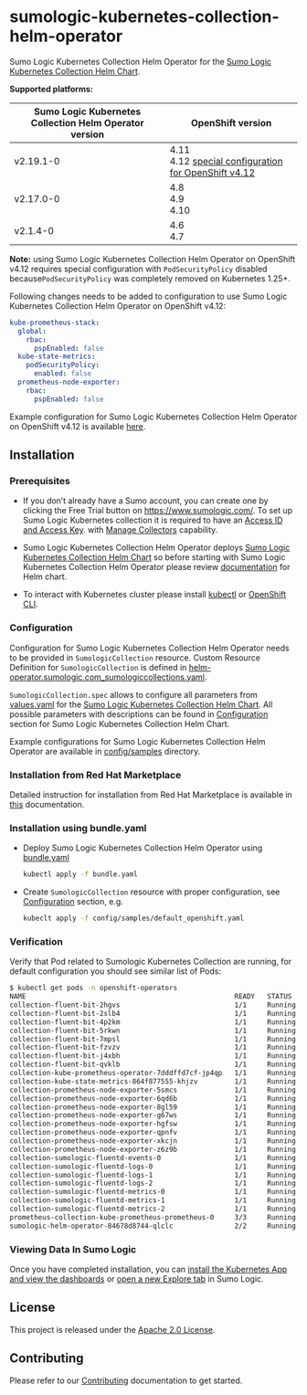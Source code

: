 # sumologic-kubernetes-collection-helm-operator

Sumo Logic Kubernetes Collection Helm Operator for the [Sumo Logic Kubernetes Collection Helm Chart][helm-chart-repo].

**Supported platforms:**

| Sumo Logic Kubernetes Collection Helm Operator version | OpenShift version                                                      |
|--------------------------------------------------------|------------------------------------------------------------------------|
| v2.19.1-0                                              | 4.11<br/>4.12 [special configuration for OpenShift v4.12][config_4.12] |
| v2.17.0-0                                              | 4.8<br/>4.9<br/>4.10                                                   |
| v2.1.4-0                                               | 4.6<br/>4.7                                                            |

**Note:** using Sumo Logic Kubernetes Collection Helm Operator on OpenShift v4.12 requires special configuration with `PodSecurityPolicy` disabled
because`PodSecurityPolicy` was completely removed on Kubernetes 1.25+.

Following changes needs to be added to configuration to use Sumo Logic Kubernetes Collection Helm Operator on OpenShift v4.12:

```yaml
kube-prometheus-stack:
  global:
    rbac:
      pspEnabled: false
  kube-state-metrics:
    podSecurityPolicy:
      enabled: false
  prometheus-node-exporter:
    rbac:
      pspEnabled: false
```

Example configuration for Sumo Logic Kubernetes Collection Helm Operator on OpenShift v4.12 is available [here][config_4.12].

[config_4.12]: config/samples/default_openshift_4_12.yaml

## Installation

### Prerequisites

- If you don’t already have a Sumo account, you can create one by clicking the Free Trial button on https://www.sumologic.com/.
  To set up Sumo Logic Kubernetes collection it is required to have an [Access ID and Access Key][access_keys].
  with [Manage Collectors][role_capabilities] capability.

- Sumo Logic Kubernetes Collection Helm Operator deploys [Sumo Logic Kubernetes Collection Helm Chart][helm-chart-repo] so before starting with Sumo Logic Kubernetes Collection Helm Operator please review [documentation][helm-docs] for Helm chart.

- To interact with Kubernetes cluster please install [kubectl][kubectl_install] or [OpenShift CLI][oc_install].

[access_keys]: https://help.sumologic.com/Manage/Security/Access-Keys
[role_capabilities]: https://help.sumologic.com/Manage/Users-and-Roles/Manage-Roles/05-Role-Capabilities#data-management
[helm-chart-repo]: https://github.com/SumoLogic/sumologic-kubernetes-collection
[helm-docs]: https://github.com/SumoLogic/sumologic-kubernetes-collection/tree/release-v2.1/deploy/docs
[kubectl_install]: https://kubernetes.io/docs/tasks/tools/install-kubectl-linux/
[oc_install]: https://docs.openshift.com/container-platform/4.7/cli_reference/openshift_cli/getting-started-cli.html

### Configuration

Configuration for Sumo Logic Kubernetes Collection Helm Operator needs to be provided in `SumologicCollection` resource.
Custom Resource Definition for `SumologicCollection` is defined in
[helm-operator.sumologic.com_sumologiccollections.yaml][crd].

`SumologicCollection.spec` allows to configure all parameters from [values.yaml][values.yaml] for the
[Sumo Logic Kubernetes Collection Helm Chart][helm-chart-repo].
All possible parameters with descriptions can be found in [Configuration][helm-chart-configuration]
section for Sumo Logic Kubernetes Collection Helm Chart.

Example configurations for Sumo Logic Kubernetes Collection Helm Operator are available in [config/samples](config/samples) directory.

### Installation from Red Hat Marketplace

Detailed instruction for installation from Red Hat Marketplace is available in [this](docs/install_from_redhat_marketplace.md) documentation.

### Installation using bundle.yaml

- Deploy Sumo Logic Kubernetes Collection Helm Operator using [bundle.yaml](bundle.yaml)

  ```bash
  kubectl apply -f bundle.yaml
  ```

- Create `SumologicCollection` resource with proper configuration, see [Configuration](#configuration) section, e.g.

  ```bash
  kubeclt apply -f config/samples/default_openshift.yaml
  ```

### Verification

Verify that Pod related to Sumologic Kubernetes Collection are running,
for default configuration you should see similar list of Pods:

```bash
$ kubectl get pods -n openshift-operators
NAME                                                   READY   STATUS    RESTARTS   AGE
collection-fluent-bit-2hgvs                            1/1     Running   0          3m42s
collection-fluent-bit-2slb4                            1/1     Running   0          3m42s
collection-fluent-bit-4p2km                            1/1     Running   0          3m42s
collection-fluent-bit-5rkwn                            1/1     Running   0          3m42s
collection-fluent-bit-7mpsl                            1/1     Running   0          3m41s
collection-fluent-bit-fzvzv                            1/1     Running   0          3m42s
collection-fluent-bit-j4xbh                            1/1     Running   0          3m41s
collection-fluent-bit-qvklb                            1/1     Running   0          3m42s
collection-kube-prometheus-operator-7dddffd7cf-jp4qp   1/1     Running   0          3m42s
collection-kube-state-metrics-864f877555-khjzv         1/1     Running   0          3m42s
collection-prometheus-node-exporter-5smcs              1/1     Running   0          3m42s
collection-prometheus-node-exporter-6qd6b              1/1     Running   0          3m41s
collection-prometheus-node-exporter-8gl59              1/1     Running   0          3m41s
collection-prometheus-node-exporter-g67ws              1/1     Running   0          3m41s
collection-prometheus-node-exporter-hgfsw              1/1     Running   0          3m41s
collection-prometheus-node-exporter-qpnfv              1/1     Running   0          3m42s
collection-prometheus-node-exporter-xkcjn              1/1     Running   0          3m42s
collection-prometheus-node-exporter-z6z9b              1/1     Running   0          3m41s
collection-sumologic-fluentd-events-0                  1/1     Running   0          3m41s
collection-sumologic-fluentd-logs-0                    1/1     Running   0          3m41s
collection-sumologic-fluentd-logs-1                    1/1     Running   0          3m41s
collection-sumologic-fluentd-logs-2                    1/1     Running   0          3m41s
collection-sumologic-fluentd-metrics-0                 1/1     Running   0          3m41s
collection-sumologic-fluentd-metrics-1                 1/1     Running   0          3m41s
collection-sumologic-fluentd-metrics-2                 1/1     Running   0          3m41s
prometheus-collection-kube-prometheus-prometheus-0     3/3     Running   1          3m22s
sumologic-helm-operator-84678d8744-qlclc               2/2     Running   0          64m
```

### Viewing Data In Sumo Logic

Once you have completed installation, you can [install the Kubernetes App and view the dashboards][install_apps]
or [open a new Explore tab][k8s_tab] in Sumo Logic.

[install_apps]: https://help.sumologic.com/07Sumo-Logic-Apps/10Containers_and_Orchestration/Kubernetes/Install_the_Kubernetes_App%2C_Alerts%2C_and_view_the_Dashboards
[k8s_tab]: https://help.sumologic.com/Observability_Solution/Kubernetes_Solution/Navigate_your_Kubernetes_environment

## License

This project is released under the [Apache 2.0 License](licenses/LICENSE).

## Contributing

Please refer to our [Contributing](CONTRIBUTING.md) documentation to get started.

[helm-chart-repo]: https://github.com/SumoLogic/sumologic-kubernetes-collection
[helm-chart-configuration]: https://github.com/SumoLogic/sumologic-kubernetes-collection/blob/release-v2.1/deploy/helm/sumologic/README.md#configuration
[crd]: config/crd/bases/helm-operator.sumologic.com_sumologiccollections.yaml
[values.yaml]: https://github.com/SumoLogic/sumologic-kubernetes-collection/blob/release-v2.1/deploy/helm/sumologic/values.yaml
